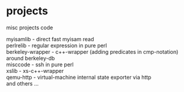 projects
========

misc projects code

myisamlib - direct fast myisam read<br>
perlrelib - regular expression in pure perl<br>
berkeley-wrapper - c++-wrapper (adding predicates in cmp-notation) around berkeley-db<br>
misccode - ssh in pure perl<br>
xslib - xs-c++-wrapper<br>
qemu-http - virtual-machine internal state exporter via http<br>
and others ...<br>
